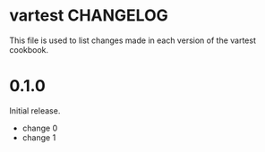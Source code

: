 # vartest CHANGELOG

This file is used to list changes made in each version of the vartest cookbook.

# 0.1.0

Initial release.

- change 0
- change 1

